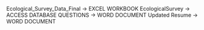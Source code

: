 Ecological_Survey_Data_Final -> EXCEL WORKBOOK
EcologicalSurvey -> ACCESS DATABASE
QUESTIONS -> WORD DOCUMENT
Updated Resume -> WORD DOCUMENT
